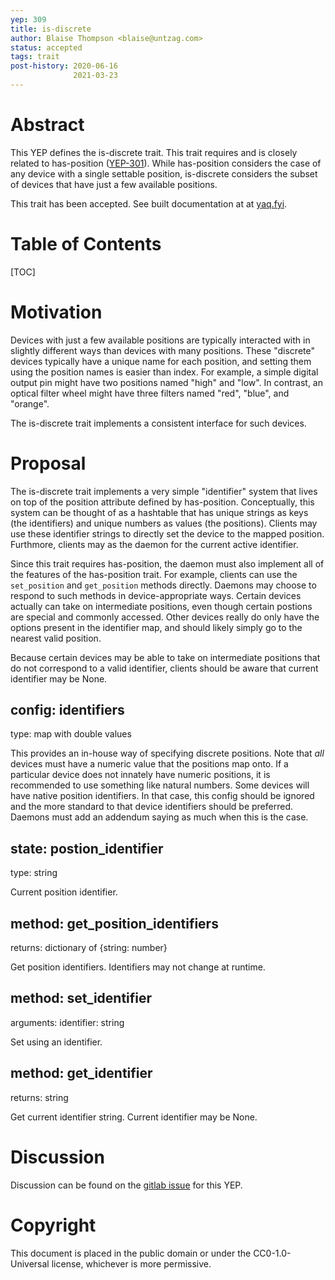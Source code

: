 ```yaml
---
yep: 309
title: is-discrete
author: Blaise Thompson <blaise@untzag.com>
status: accepted
tags: trait
post-history: 2020-06-16
              2021-03-23
---
```


# Abstract

This YEP defines the is-discrete trait.
This trait requires and is closely related to has-position ([YEP-301](https://yeps.yaq.fyi/301/)).
While has-position considers the case of any device with a single settable position, is-discrete considers the subset of devices that have just a few available positions.

This trait has been accepted.
See built documentation at at [yaq.fyi](https://yaq.fyi/traits/is-discrete/).

# Table of Contents

[TOC]

# Motivation

Devices with just a few available positions are typically interacted with in slightly different ways than devices with many positions.
These "discrete" devices typically have a unique name for each position, and setting them using the position names is easier than index.
For example, a simple digital output pin might have two positions named "high" and "low".
In contrast, an optical filter wheel might have three filters named "red", "blue", and "orange".

The is-discrete trait implements a consistent interface for such devices.

# Proposal

The is-discrete trait implements a very simple "identifier" system that lives on top of the position attribute defined by has-position.
Conceptually, this system can be thought of as a hashtable that has unique strings as keys (the identifiers) and unique numbers as values (the positions).
Clients may use these identifier strings to directly set the device to the mapped position.
Furthmore, clients may as the daemon for the current active identifier.

Since this trait requires has-position, the daemon must also implement all of the features of the has-position trait.
For example, clients can use the `set_position` and `get_position` methods directly.
Daemons may choose to respond to such methods in device-appropriate ways.
Certain devices actually can take on intermediate positions, even though certain postions are special and commonly accessed.
Other devices really do only have the options present in the identifier map, and should likely simply go to the nearest valid position.

Because certain devices may be able to take on intermediate positions that do not correspond to a valid identifier, clients should be aware that current identifier may be None.

## config: identifiers

type: map with double values

This provides an in-house way of specifying discrete positions.
Note that _all_ devices must have a numeric value that the positions map onto. If a particular device does not innately have numeric positions, it is recommended to use something like natural numbers.
Some devices will have native position identifiers.
In that case, this config should be ignored and the more standard to that device identifiers should be preferred.
Daemons must add an addendum saying as much when this is the case.

## state: postion_identifier

type: string

Current position identifier.

## method: get_position_identifiers

returns: dictionary of {string: number}

Get position identifiers.
Identifiers may not change at runtime.

## method: set_identifier

arguments: identifier: string

Set using an identifier.

## method: get_identifier

returns: string

Get current identifier string.
Current identifier may be None.

# Discussion

Discussion can be found on the [gitlab issue](https://gitlab.com/yaq/yeps/-/issues/13) for this YEP.

# Copyright

This document is placed in the public domain or under the CC0-1.0-Universal license, whichever is more permissive.
